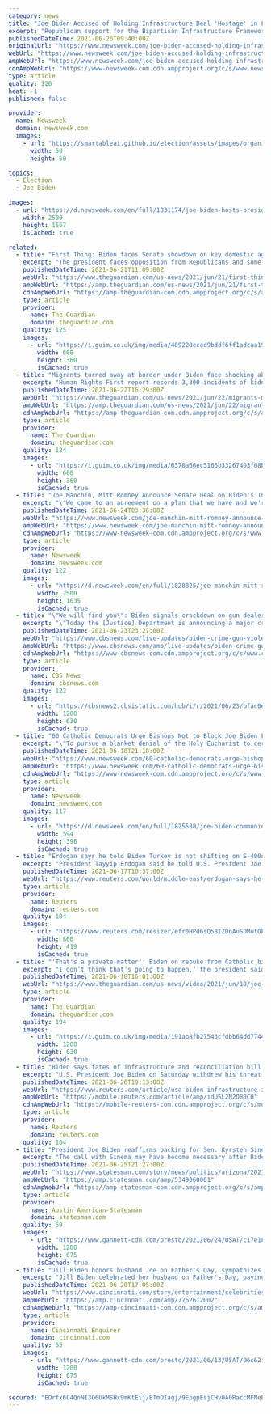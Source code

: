 ```yaml
---
category: news
title: "Joe Biden Accused of Holding Infrastructure Deal 'Hostage' in Fresh GOP Showdown"
excerpt: "Republican support for the Bipartisan Infrastructure Framework appears to be in jeopardy as criticism has mounted."
publishedDateTime: 2021-06-26T09:40:00Z
originalUrl: "https://www.newsweek.com/joe-biden-accused-holding-infrastructure-deal-hostage-fresh-gop-showdown-1604386"
webUrl: "https://www.newsweek.com/joe-biden-accused-holding-infrastructure-deal-hostage-fresh-gop-showdown-1604386"
ampWebUrl: "https://www.newsweek.com/joe-biden-accused-holding-infrastructure-deal-hostage-fresh-gop-showdown-1604386?amp=1"
cdnAmpWebUrl: "https://www-newsweek-com.cdn.ampproject.org/c/s/www.newsweek.com/joe-biden-accused-holding-infrastructure-deal-hostage-fresh-gop-showdown-1604386?amp=1"
type: article
quality: 120
heat: -1
published: false

provider:
  name: Newsweek
  domain: newsweek.com
  images:
    - url: "https://smartableai.github.io/election/assets/images/organizations/newsweek.com-50x50.jpg"
      width: 50
      height: 50

topics:
  - Election
  - Joe Biden

images:
  - url: "https://d.newsweek.com/en/full/1831174/joe-biden-hosts-president-afghanistan.jpg"
    width: 2500
    height: 1667
    isCached: true

related:
  - title: "First Thing: Biden faces Senate showdown on key domestic agenda issues"
    excerpt: "The president faces opposition from Republicans and some conservative Democrats before a key vote. Plus, why we need to talk about menopause"
    publishedDateTime: 2021-06-21T11:09:00Z
    webUrl: "https://www.theguardian.com/us-news/2021/jun/21/first-thing-biden-faces-senate-showdown-on-key-domestic-agenda-issues"
    ampWebUrl: "https://amp.theguardian.com/us-news/2021/jun/21/first-thing-biden-faces-senate-showdown-on-key-domestic-agenda-issues"
    cdnAmpWebUrl: "https://amp-theguardian-com.cdn.ampproject.org/c/s/amp.theguardian.com/us-news/2021/jun/21/first-thing-biden-faces-senate-showdown-on-key-domestic-agenda-issues"
    type: article
    provider:
      name: The Guardian
      domain: theguardian.com
    quality: 125
    images:
      - url: "https://i.guim.co.uk/img/media/409228eced9bddf6ff1adcaa19b4f38038bee0e1/0_233_3500_2101/master/3500.jpg?width=300&quality=45&auto=format&fit=max&dpr=2&s=00d39a2efd887b22d6d46ed0d2c256cf"
        width: 600
        height: 360
        isCached: true
  - title: "Migrants turned away at border under Biden face shocking abuse in Mexico"
    excerpt: "Human Rights First report records 3,300 incidents of kidnap, rape, trafficking or assault linked to Trump-era Title 42 health protocol"
    publishedDateTime: 2021-06-22T16:29:00Z
    webUrl: "https://www.theguardian.com/us-news/2021/jun/22/migrants-mexico-us-title-42-human-rights-report"
    ampWebUrl: "https://amp.theguardian.com/us-news/2021/jun/22/migrants-mexico-us-title-42-human-rights-report"
    cdnAmpWebUrl: "https://amp-theguardian-com.cdn.ampproject.org/c/s/amp.theguardian.com/us-news/2021/jun/22/migrants-mexico-us-title-42-human-rights-report"
    type: article
    provider:
      name: The Guardian
      domain: theguardian.com
    quality: 124
    images:
      - url: "https://i.guim.co.uk/img/media/6378a66ec3166b33267403f08b1226aa73841d2a/0_80_3500_2101/master/3500.jpg?width=300&quality=45&auto=format&fit=max&dpr=2&s=fb30b7e372bfa2c404a8262359d1145e"
        width: 600
        height: 360
        isCached: true
  - title: "Joe Manchin, Mitt Romney Announce Senate Deal on Biden's Infrastructure Plan"
    excerpt: "\"We came to an agreement on a plan that we have and we're just going to try to wrap it up tomorrow,\" Manchin told reporters."
    publishedDateTime: 2021-06-24T03:36:00Z
    webUrl: "https://www.newsweek.com/joe-manchin-mitt-romney-announce-senate-deal-bidens-infrastructure-plan-1603588"
    ampWebUrl: "https://www.newsweek.com/joe-manchin-mitt-romney-announce-senate-deal-bidens-infrastructure-plan-1603588?amp=1"
    cdnAmpWebUrl: "https://www-newsweek-com.cdn.ampproject.org/c/s/www.newsweek.com/joe-manchin-mitt-romney-announce-senate-deal-bidens-infrastructure-plan-1603588?amp=1"
    type: article
    provider:
      name: Newsweek
      domain: newsweek.com
    quality: 122
    images:
      - url: "https://d.newsweek.com/en/full/1828825/joe-manchin-mitt-romney-infrastructure.jpg"
        width: 2500
        height: 1635
        isCached: true
  - title: "\"We will find you\": Biden signals crackdown on gun dealers who break the law"
    excerpt: "\"Today the [Justice] Department is announcing a major crackdown to stem the flow of guns used to commit violent crimes,\" Mr. Biden said. \"It's zero tolerance for gun dealers who willfully violate key existing laws and regulations."
    publishedDateTime: 2021-06-23T23:27:00Z
    webUrl: "https://www.cbsnews.com/live-updates/biden-crime-gun-violence-speech-watch-live-today-06-23-2021/"
    ampWebUrl: "https://www.cbsnews.com/amp/live-updates/biden-crime-gun-violence-speech-watch-live-today-06-23-2021/"
    cdnAmpWebUrl: "https://www-cbsnews-com.cdn.ampproject.org/c/s/www.cbsnews.com/amp/live-updates/biden-crime-gun-violence-speech-watch-live-today-06-23-2021/"
    type: article
    provider:
      name: CBS News
      domain: cbsnews.com
    quality: 122
    images:
      - url: "https://cbsnews2.cbsistatic.com/hub/i/r/2021/06/23/bfac0e32-c3b5-42a8-b632-ba24cdc9fd72/thumbnail/1200x630/c9b97f4acf45ab56cc1c5b12b1607519/ap21174764830461.jpg"
        width: 1200
        height: 630
        isCached: true
  - title: "60 Catholic Democrats Urge Bishops Not to Block Joe Biden From Communion Over Abortion"
    excerpt: "\"To pursue a blanket denial of the Holy Eucharist to certain elected officials would indeed grieve the Holy Spirit and deny the evolution of that individual, a Christian person who is never perfect, but living in the struggle to get there,"
    publishedDateTime: 2021-06-18T21:18:00Z
    webUrl: "https://www.newsweek.com/60-catholic-democrats-urge-bishops-not-block-joe-biden-communion-over-abortion-1602169"
    ampWebUrl: "https://www.newsweek.com/60-catholic-democrats-urge-bishops-not-block-joe-biden-communion-over-abortion-1602169?amp=1"
    cdnAmpWebUrl: "https://www-newsweek-com.cdn.ampproject.org/c/s/www.newsweek.com/60-catholic-democrats-urge-bishops-not-block-joe-biden-communion-over-abortion-1602169?amp=1"
    type: article
    provider:
      name: Newsweek
      domain: newsweek.com
    quality: 117
    images:
      - url: "https://d.newsweek.com/en/full/1825588/joe-biden-communion-catholic-democrats-bishops.jpg"
        width: 594
        height: 396
        isCached: true
  - title: "Erdogan says he told Biden Turkey is not shifting on S-400s -state media"
    excerpt: "President Tayyip Erdogan said he told U.S. President Joe Biden at their first meeting that Turkey would not change its stance on its Russian S-400 missile defences over which Washington sanctioned Ankara,"
    publishedDateTime: 2021-06-17T10:37:00Z
    webUrl: "https://www.reuters.com/world/middle-east/erdogan-says-he-told-biden-turkey-is-not-shifting-s-400s-state-media-2021-06-17/"
    type: article
    provider:
      name: Reuters
      domain: reuters.com
    quality: 104
    images:
      - url: "https://www.reuters.com/resizer/efr0HPd6sQ58IZDnAuSDMutOEcY=/800x419/smart/filters:quality(80)/cloudfront-us-east-2.images.arcpublishing.com/reuters/W7SETYTUYFLWVGRDFQOTBN4PBA.jpg"
        width: 800
        height: 419
        isCached: true
  - title: "'That's a private matter': Biden on rebuke from Catholic bishops – video"
    excerpt: "I don’t think that’s going to happen,’ the president said of the suggestion politicians may be blocked from receiving communion"
    publishedDateTime: 2021-06-18T16:01:00Z
    webUrl: "https://www.theguardian.com/us-news/video/2021/jun/18/joe-biden-catholic-bishops-rebuke-video"
    type: article
    provider:
      name: The Guardian
      domain: theguardian.com
    quality: 104
    images:
      - url: "https://i.guim.co.uk/img/media/191ab8fb27543cfdbb64dd774443ea04587a18ef/198_734_3543_2126/master/3543.jpg?width=1200&height=630&quality=85&auto=format&fit=crop&overlay-align=bottom%2Cleft&overlay-width=100p&overlay-base64=L2ltZy9zdGF0aWMvb3ZlcmxheXMvdGctZGVmYXVsdC5wbmc&enable=upscale&s=1e0e5889dd816a19cf45998ed9dfe374"
        width: 1200
        height: 630
        isCached: true
  - title: "Biden says fates of infrastructure and reconciliation bill are not linked"
    excerpt: "U.S. President Joe Biden on Saturday withdrew his threat to veto a $1.2 trillion bipartisan infrastructure bill unless a separate Democratic spending plan also passes Congress, saying that was never his intent."
    publishedDateTime: 2021-06-26T19:13:00Z
    webUrl: "https://www.reuters.com/article/usa-biden-infrastructure-idUSL2N2O80C0"
    ampWebUrl: "https://mobile.reuters.com/article/amp/idUSL2N2O80C0"
    cdnAmpWebUrl: "https://mobile-reuters-com.cdn.ampproject.org/c/s/mobile.reuters.com/article/amp/idUSL2N2O80C0"
    type: article
    provider:
      name: Reuters
      domain: reuters.com
    quality: 104
  - title: "President Joe Biden reaffirms backing for Sen. Kyrsten Sinema's infrastructure plan"
    excerpt: "The call with Sinema may have become necessary after Biden said he wouldn't sign the $1.2 trillion framework unless joined with another plan."
    publishedDateTime: 2021-06-25T21:27:00Z
    webUrl: "https://www.statesman.com/story/news/politics/arizona/2021/06/25/biden-reaffirms-backing-sen-kyrsten-sinemas-infrastructure-plan/5349060001/"
    ampWebUrl: "https://amp.statesman.com/amp/5349060001"
    cdnAmpWebUrl: "https://amp-statesman-com.cdn.ampproject.org/c/s/amp.statesman.com/amp/5349060001"
    type: article
    provider:
      name: Austin American-Statesman
      domain: statesman.com
    quality: 69
    images:
      - url: "https://www.gannett-cdn.com/presto/2021/06/24/USAT/c17e180c-8c87-4829-af0f-0d29521e3e58-biden_with_senators.jpg?auto=webp&crop=3599,2025,x0,y183&format=pjpg&width=1200"
        width: 1200
        height: 675
        isCached: true
  - title: "Jill Biden honors husband Joe on Father's Day, sympathizes with those 'missing their dads'"
    excerpt: "Jill Biden celebrated her husband on Father's Day, paying tribute to their family and expressing sympathy for those \"missing their dads today.\""
    publishedDateTime: 2021-06-20T17:05:00Z
    webUrl: "https://www.cincinnati.com/story/entertainment/celebrities/2021/06/20/fathers-day-jill-biden-joe-biden-family-anchor/7762612002/"
    ampWebUrl: "https://amp.cincinnati.com/amp/7762612002"
    cdnAmpWebUrl: "https://amp-cincinnati-com.cdn.ampproject.org/c/s/amp.cincinnati.com/amp/7762612002"
    type: article
    provider:
      name: Cincinnati Enquirer
      domain: cincinnati.com
    quality: 65
    images:
      - url: "https://www.gannett-cdn.com/presto/2021/06/13/USAT/06c62fe5-3782-4ed3-8997-8eb2f6f09ab8-AFP_AFP_9C299V.jpg?auto=webp&crop=4088,2299,x250,y15&format=pjpg&width=1200"
        width: 1200
        height: 675
        isCached: true

secured: "EOrfx6C4QnNI3O6UkMSHx9mKtEij/BTmOIagj/9EpgpEsjCHv0A0RaccMFNeEEPI62iInf2vuIPeT39oe8lcJTftXi/0/k/i/GmHbIFYvFfSQD7nIlHKbvyDS5W9D1YzVa8KvtAOhef3i1oWG/MnMqCqgv6EQ74ilgPNmgCTOt7eDkctG7eFW1xNGUdzzR26WXJtUVfCe8B5T2fPU1NZUPpdDGndhCdA8x7F9i3MXF8Lx3/KMBPwlcPjP8kW+94NsrMfjxXYYIf3AXb5eI3HGE3tD5NIt4CnJNu6kkyvQKUDmMTY3ONf2LYqrzaLwc9zGU75Un2bYzvCn1GYQXrI2O400E3HkNaGuPLxGEXtTLk=;WNQoKbpzUp/4jxEcUg92/g=="
---
```



